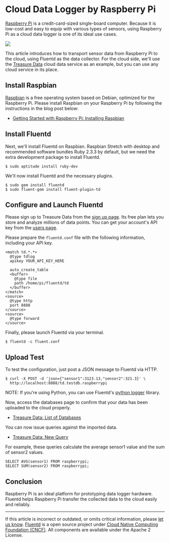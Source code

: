 # Cloud Data Logger by Raspberry Pi

[Raspberry Pi](http://www.raspberrypi.org/) is a credit-card-sized
single-board computer. Because it is low-cost and easy to equip with
various types of sensors, using Raspberry Pi as a cloud data logger is
one of its ideal use cases.

![](/images/raspberry-pi-cloud-data-logger.png)

This article introduces how to transport sensor data from Raspberry Pi
to the cloud, using Fluentd as the data collector. For the cloud side,
we'll use the [Treasure Data](http://www.fluentd.org/treasuredata)
cloud data service as an example, but you can use any cloud service in
its place.


## Install Raspbian

[Raspbian](http://www.raspbian.org/) is a free operating system based
on Debian, optimized for the Raspberry Pi. Please install Raspbian on
your Raspberry Pi by following the instructions in the blog post below:

- [Getting Started with Raspberry Pi: Installing Raspbian](http://www.andrewmunsell.com/blog/getting-started-raspberry-pi-install-raspbian)


## Install Fluentd

Next, we'll install Fluentd on Raspbian. Raspbian Stretch with desktop
and recommended software bundles Ruby 2.3.3 by default, but we need
the extra development package to install Fluentd.

    $ sudo aptitude install ruby-dev

We'll now install Fluentd and the necessary plugins.

    $ sudo gem install fluentd
    $ sudo fluent-gem install fluent-plugin-td


## Configure and Launch Fluentd

Please sign up to Treasure Data from the
[sign up page](https://console.treasuredata.com/users/sign_up).
Its free plan lets you store and analyze millions of data points.
You can get your account's API key from the [users page](https://console.treasuredata.com/users/current).

Please prepare the `fluentd.conf` file with the following information,
including your API key.

    <match td.*.*>
      @type tdlog
      apikey YOUR_API_KEY_HERE

      auto_create_table
      <buffer>
        @type file
        path /home/pi/fluentd/td
      </buffer>
    </match>
    <source>
      @type http
      port 8888
    </source>
    <source>
      @type forward
    </source>

Finally, please launch Fluentd via your terminal.

    $ fluentd -c fluent.conf


## Upload Test

To test the configuration, just post a JSON message to Fluentd via
HTTP.

    $ curl -X POST -d 'json={"sensor1":3123.13,"sensor2":321.3}' \
      http://localhost:8888/td.testdb.raspberrypi

NOTE: If you're using Python, you can use Fluentd's
[python logger](/language/python) library.

Now, access the databases page to confirm that your data has been
uploaded to the cloud properly.

* [Treasure Data: List of Databases](https://console.treasuredata.com/databases)

You can now issue queries against the imported data.

* [Treasure Data: New Query](https://console.treasuredata.com/query_forms/new)

For example, these queries calculate the average sensor1 value and
the sum of sensor2 values.

    SELECT AVG(sensor1) FROM raspberrypi;
    SELECT SUM(sensor2) FROM raspberrypi;


## Conclusion

Raspberry Pi is an ideal platform for prototyping data logger hardware.
Fluentd helps Raspberry Pi transfer the collected data to the cloud
easily and reliably.

------------------------------------------------------------------------

If this article is incorrect or outdated, or omits critical information, please [let us know](https://github.com/fluent/fluentd-docs/issues?state=open).
[Fluentd](http://www.fluentd.org/) is a open source project under [Cloud Native Computing Foundation (CNCF)](https://cncf.io/). All components are available under the Apache 2 License.
